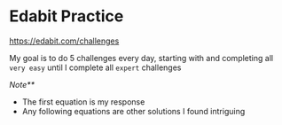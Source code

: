 # Edabit Practice

https://edabit.com/challenges

My goal is to do 5 challenges every day, starting with and completing all `very easy` until I complete all `expert` challenges

_Note**_
- The first equation is my response
- Any following equations are other solutions I found intriguing